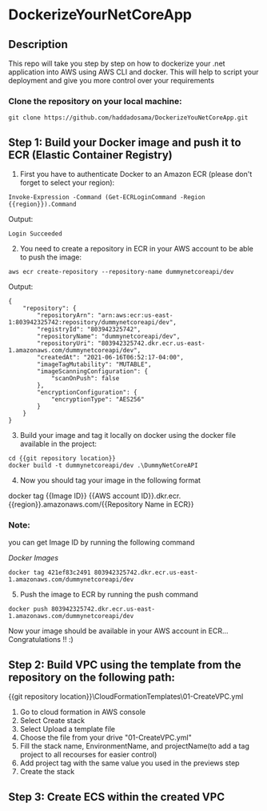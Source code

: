 # DockerizeYourNetCoreApp

## Description
This repo will take you step by step on how to dockerize your .net application into AWS using AWS CLI and docker. This will help to script your deployment and give you more control over your requirements

### Clone the repository on your local machine:
```console
git clone https://github.com/haddadosama/DockerizeYouNetCoreApp.git
```

## Step 1: Build your Docker image and push it to ECR (Elastic Container Registry)

1. First you have to authenticate Docker to an Amazon ECR (please don't forget to select your region):

```console
Invoke-Expression -Command (Get-ECRLoginCommand -Region {{region}}).Command
```

Output:
``` 
Login Succeeded
```

2. You need to create a repository in ECR in your AWS account to be able to push the image:

```console
aws ecr create-repository --repository-name dummynetcoreapi/dev
```

Output:
``` 
{
    "repository": {
        "repositoryArn": "arn:aws:ecr:us-east-1:803942325742:repository/dummynetcoreapi/dev",
        "registryId": "803942325742",
        "repositoryName": "dummynetcoreapi/dev",
        "repositoryUri": "803942325742.dkr.ecr.us-east-1.amazonaws.com/dummynetcoreapi/dev",
        "createdAt": "2021-06-16T06:52:17-04:00",
        "imageTagMutability": "MUTABLE",
        "imageScanningConfiguration": {
            "scanOnPush": false
        },
        "encryptionConfiguration": {
            "encryptionType": "AES256"
        }
    }
}
```

3. Build your image and tag it locally on docker using the docker file available in the project:

```console
cd {{git repository location}}
docker build -t dummynetcoreapi/dev .\DummyNetCoreAPI
```

4. Now you should tag your image in the following format

docker tag {{Image ID}} {{AWS account ID}}.dkr.ecr.{{region}}.amazonaws.com/{{Repository Name in ECR}}
### Note:
you can get Image ID by running the following command

*Docker Images*

```console
docker tag 421ef83c2491 803942325742.dkr.ecr.us-east-1.amazonaws.com/dummynetcoreapi/dev
```

5. Push the image to ECR by running the push command

```console
docker push 803942325742.dkr.ecr.us-east-1.amazonaws.com/dummynetcoreapi/dev
```

Now your image should be available in your AWS account in ECR... Congratulations !! :)

## Step 2: Build VPC using the template from the repository on the following path:
{{git repository location}}\CloudFormationTemplates\01-CreateVPC.yml

1. Go to cloud formation in AWS console
2. Select Create stack
3. Select Upload a template file
4. Choose the file from your drive "01-CreateVPC.yml"
5. Fill the stack name, EnvironmentName, and projectName(to add a tag project to all recourses for easier control)
6. Add project tag with the same value you used in the previews step
7. Create the stack

## Step 3: Create ECS within the created VPC
